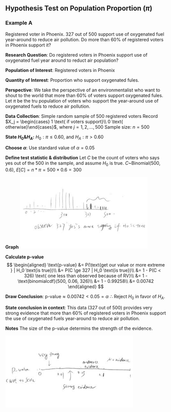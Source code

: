 ## Hypothesis Test on Population Proportion ($\pi$)

### Example A
Registered voter in Phoenix. 327 out of 500 support use of oxygenated fuel year-around to reduce air pollution. Do more than 60% of registered voters in Phoenix support it?

**Research Question**: Do registered voters in Phoenix support use of oxygenated fuel year around to reduct air population?

**Population of Interest**: Registered voters in Phoenix

**Quantity of Interest**: Proportion who support oxygenated fules.

**Perspective**: We take the perspective of an environmentalist who want to shout to the world that more than 60% of voters support oxygenated fules.
Let $\pi$ be the tru population of voters who support the year-around use of oxygenated fuels to reduce air pollution.

**Data Collection**:  Simple random sample of 500 registered voters
Record $X_j = \begin{cases} 1 \text{ if voters support}\\ 0 \text{ otherwise}\end{cases}$, where $j=1, 2, \dots, 500$
Sample size: $n=500$

**State $H_0 \& H_A$:** $H_0: \pi \le 0.60$, and $H_A: \pi \gt 0.60$

**Choose $\alpha$**: Use standard value of $\alpha = 0.05$

**Define test statistic & distribution**
Let $C$ be the count of voters who says yes out of the 500 in the sample, and  assume $H_0$ is true.
$C \text{\textasciitilde} \text{Binomial(500, 0.6)}$, $E[C] = n * \pi = 500 \times 0.6 = 300$

**Graph**
![HT on population proportion](/assets/ht_on_population_proportion.jpg)

**Calculate p-value**
$$
\begin{aligned}
\text{p-value} &= P(\text{get our value or more extreme } | H_0 \text{is true})\\
&= P(C \ge 327 | H_0 \text{is true})\\
&= 1 - P(C < 326) \text{ one less than observed because of RV}\\
&= 1 - \text{binomialcdf}(500, 0.06, 326)\\
&= 1 - 0.99258\\
&= 0.00742
\end{aligned}
$$

**Draw Conclusion**:
$\text{p-value} \approx 0.00742 < 0.05 = \alpha$
$\therefore$ Reject $H_0$ in favor of $H_A$.

**State conclusion in context**:
This data (327 out of 500) provides very strong evidence that more than 60% of registered voters in Phoenix support the use of oxygenated fuels year-around to reduce air pollution.

**Notes**
The size of the p-value determins the strength of the evidence.

![p-value](/assets/p-value.jpg)